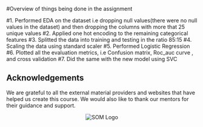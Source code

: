 #Overview of things being done in the assignment

#1. Performed EDA on the dataset i.e dropping null values(there were no null values in the dataset) and then dropping the columns with more that 25 unique values
#2. Applied one hot encoding to the remaining categorical features
#3. Splitted the data into training and testing in the ratio 85:15
#4. Scaling the data using standard scaler
#5. Performed Logistic Regression
#6. Plotted all the evaluation metrics, i.e Confusion matrix, Roc_auc curve , and cross validation
#7. Did the same with the new model using SVC 

## Acknowledgements

We are grateful to all the external material providers and websites that have helped us create this course. We would also like to thank our mentors for their guidance and support.

<p align="center">
  <img src="https://github.com/bsoc-bitbyte/Summer-of-ML/blob/main/som_25_final_logo.png" alt="SOM Logo" />
</p>

